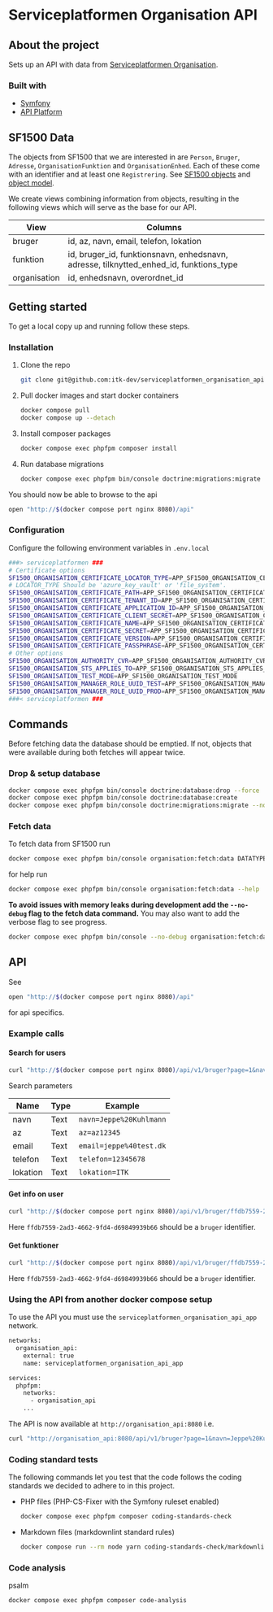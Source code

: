 # Serviceplatformen Organisation API

## About the project

Sets up an API with data from [Serviceplatformen Organisation](https://digitaliseringskataloget.dk/integration/sf1500).

### Built with

* [Symfony](https://symfony.com)
* [API Platform](https://api-platform.com/)

## SF1500 Data

The objects from SF1500 that we are interested in are
`Person`, `Bruger`, `Adresse`, `OrganisationFunktion` and `OrganisationEnhed`.
Each of these come with an identifier and at least one `Registrering`.
See [SF1500 objects](docs/class_information_model_organisation.png)
and [object model](docs/object_model_organisation.png).

We create views combining information from objects,
resulting in the following views which will serve as the base for our API.

| View         | Columns                                                                                |
|--------------|----------------------------------------------------------------------------------------|
| bruger       | id, az, navn, email, telefon, lokation                                                 |
| funktion     | id, bruger_id, funktionsnavn, enhedsnavn, adresse, tilknytted_enhed_id, funktions_type |
| organisation | id, enhedsnavn, overordnet_id                                                          |

## Getting started

To get a local copy up and running follow these steps.

### Installation

1. Clone the repo

   ```sh
   git clone git@github.com:itk-dev/serviceplatformen_organisation_api.git
   ```

2. Pull docker images and start docker containers

   ```sh
   docker compose pull
   docker compose up --detach
   ```

3. Install composer packages

   ```sh
   docker compose exec phpfpm composer install
   ```

4. Run database migrations

   ```sh
   docker compose exec phpfpm bin/console doctrine:migrations:migrate --no-interaction
   ```

You should now be able to browse to the api

```sh
open "http://$(docker compose port nginx 8080)/api"
```

### Configuration

Configure the following environment variables in `.env.local`

```sh
###> serviceplatformen ###
# Certificate options
SF1500_ORGANISATION_CERTIFICATE_LOCATOR_TYPE=APP_SF1500_ORGANISATION_CERTIFICATE_LOCATOR_TYPE
# LOCATOR_TYPE Should be 'azure_key_vault' or 'file_system'.
SF1500_ORGANISATION_CERTIFICATE_PATH=APP_SF1500_ORGANISATION_CERTIFICATE_PATH
SF1500_ORGANISATION_CERTIFICATE_TENANT_ID=APP_SF1500_ORGANISATION_CERTIFICATE_TENANT_ID
SF1500_ORGANISATION_CERTIFICATE_APPLICATION_ID=APP_SF1500_ORGANISATION_CERTIFICATE_APPLICATION_ID
SF1500_ORGANISATION_CERTIFICATE_CLIENT_SECRET=APP_SF1500_ORGANISATION_CERTIFICATE_CLIENT_SECRET
SF1500_ORGANISATION_CERTIFICATE_NAME=APP_SF1500_ORGANISATION_CERTIFICATE_NAME
SF1500_ORGANISATION_CERTIFICATE_SECRET=APP_SF1500_ORGANISATION_CERTIFICATE_SECRET
SF1500_ORGANISATION_CERTIFICATE_VERSION=APP_SF1500_ORGANISATION_CERTIFICATE_VERSION
SF1500_ORGANISATION_CERTIFICATE_PASSPHRASE=APP_SF1500_ORGANISATION_CERTIFICATE_PASSPHRASE
# Other options
SF1500_ORGANISATION_AUTHORITY_CVR=APP_SF1500_ORGANISATION_AUTHORITY_CVR
SF1500_ORGANISATION_STS_APPLIES_TO=APP_SF1500_ORGANISATION_STS_APPLIES_TO
SF1500_ORGANISATION_TEST_MODE=APP_SF1500_ORGANISATION_TEST_MODE
SF1500_ORGANISATION_MANAGER_ROLE_UUID_TEST=APP_SF1500_ORGANISATION_MANAGER_ROLE_UUID_TEST
SF1500_ORGANISATION_MANAGER_ROLE_UUID_PROD=APP_SF1500_ORGANISATION_MANAGER_ROLE_UUID_PROD
###< serviceplatformen ###
```

## Commands

Before fetching data the database should be emptied.
If not, objects that were available during both fetches will appear twice.

### Drop & setup database

```sh
docker compose exec phpfpm bin/console doctrine:database:drop --force
docker compose exec phpfpm bin/console doctrine:database:create
docker compose exec phpfpm bin/console doctrine:migrations:migrate --no-interaction
```

### Fetch data

To fetch data from SF1500 run

```sh
docker compose exec phpfpm bin/console organisation:fetch:data DATATYPES --page-size=PAGE-SIZE --max=MAX
```

for help run

```sh
docker compose exec phpfpm bin/console organisation:fetch:data --help
```

**To avoid issues with memory leaks during development add the
`--no-debug` flag to the fetch data command.** You may also want to
add the verbose flag to see progress.

```sh
docker compose exec phpfpm bin/console --no-debug organisation:fetch:data -vvv
```

## API

See

```sh
open "http://$(docker compose port nginx 8080)/api"
```

for api specifics.

### Example calls

#### Search for users

```sh
curl "http://$(docker compose port nginx 8080)/api/v1/bruger?page=1&navn=Jeppe%20Kuhlmann"
```

Search parameters

| Name    | Type | Example                 |
|---------|------|-------------------------|
| navn    | Text | `navn=Jeppe%20Kuhlmann` |
| az      | Text | `az=az12345`            |
| email   | Text | `email=jeppe%40test.dk` |
| telefon | Text | `telefon=12345678`      |
| lokation   | Text | `lokation=ITK`          |

#### Get info on user

```sh
curl "http://$(docker compose port nginx 8080)/api/v1/bruger/ffdb7559-2ad3-4662-9fd4-d69849939b66"
```

Here `ffdb7559-2ad3-4662-9fd4-d69849939b66` should be a `bruger` identifier.

#### Get funktioner

```sh
curl "http://$(docker compose port nginx 8080)/api/v1/bruger/ffdb7559-2ad3-4662-9fd4-d69849939b66/funktioner"
```

Here `ffdb7559-2ad3-4662-9fd4-d69849939b66` should be a `bruger` identifier.

### Using the API from another docker compose setup

To use the API you must use the `serviceplatformen_organisation_api_app`
network.

```sh
networks:
  organisation_api:
    external: true
    name: serviceplatformen_organisation_api_app

services:
  phpfpm:
    networks:
      - organisation_api
    ...
```

The API is now available at `http://organisation_api:8080` i.e.

```sh
curl "http://organisation_api:8080/api/v1/bruger?page=1&navn=Jeppe%20Kuhlmann"
```

### Coding standard tests

The following commands let you test that the code follows the coding standards
we decided to adhere to in this project.

* PHP files (PHP-CS-Fixer with the Symfony ruleset enabled)

   ```sh
   docker compose exec phpfpm composer coding-standards-check
   ```

* Markdown files (markdownlint standard rules)

  ```sh
  docker compose run --rm node yarn coding-standards-check/markdownlint
  ```

### Code analysis

psalm

```sh
docker compose exec phpfpm composer code-analysis
```
